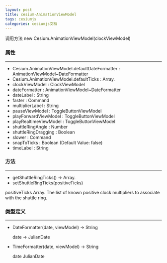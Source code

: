 ```yaml
---
layout: post
title: cesium-AnimationViewModel
tags: cesiumjs
categories: cesiumjs文档
---
```


调用方法 new Cesium.AnimationViewModel(clockViewModel)

### 属性
***
+ Cesium.AnimationViewModel.defaultDateFormatter : AnimationViewModel~DateFormatter 
+ Cesium.AnimationViewModel.defaultTicks : Array.<Number>
+ clockViewModel : ClockViewModel
+ dateFormatter : AnimationViewModel~DateFormatter
+ dateLabel : String
+ faster : Command 
+ multiplierLabel : String
+ pauseViewModel : ToggleButtonViewModel
+ playForwardViewModel : ToggleButtonViewModel
+ playRealtimeViewModel : ToggleButtonViewModel
+ shuttleRingAngle : Number
+ shuttleRingDragging : Boolean
+ slower : Command
+ snapToTicks : Boolean (Default Value:  false)
+ timeLabel : String

### 方法
***
+ getShuttleRingTicks() → Array.<Number>
+ setShuttleRingTicks(positiveTicks)

positiveTicks	Array.<Number>	The list of known positive clock multipliers to associate with the shuttle ring.

### 类型定义
***
+ DateFormatter(date, viewModel) → String

	date →  JulianDate

+ TimeFormatter(date, viewModel) → String

	date	JulianDate